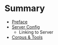 # Summary

* [Preface](README.md)
* [Server Config](server_config.md)
   * Linking to Server
* [Corpus & Tools](github_repos.md)

